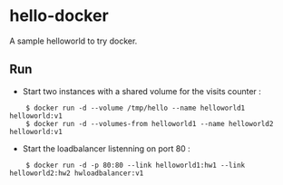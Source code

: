 # hello-docker
A sample helloworld to try docker.

## Run
- Start two instances with a shared volume for the visits counter :
```
	$ docker run -d --volume /tmp/hello --name helloworld1 helloworld:v1
	$ docker run -d --volumes-from helloworld1 --name helloworld2 helloworld:v1
```
- Start the loadbalancer listenning on port 80 :
```
	$ docker run -d -p 80:80 --link helloworld1:hw1 --link helloworld2:hw2 hwloadbalancer:v1
```
